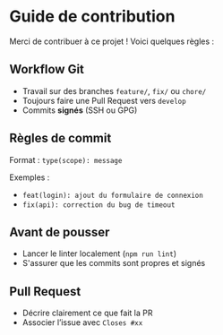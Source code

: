 # Guide de contribution

Merci de contribuer à ce projet ! Voici quelques règles :

## Workflow Git

- Travail sur des branches `feature/`, `fix/` ou `chore/`
- Toujours faire une Pull Request vers `develop`
- Commits **signés** (SSH ou GPG)

## Règles de commit

Format : `type(scope): message`

Exemples :
- `feat(login): ajout du formulaire de connexion`
- `fix(api): correction du bug de timeout`

## Avant de pousser

- Lancer le linter localement (`npm run lint`)
- S'assurer que les commits sont propres et signés

## Pull Request

- Décrire clairement ce que fait la PR
- Associer l’issue avec `Closes #xx`
